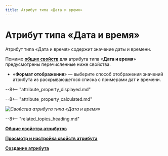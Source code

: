 ```yaml
---
title: Атрибут типа «Дата и время»
---
```


# Атрибут типа «Дата и время»

Атрибут типа «Дата и время» содержит значение даты и времени.

Помимо **[общих свойств](attribute_common_properties.md)** для атрибута типа «**Дата и время**» предусмотрены перечисленные ниже свойства.

* «**Формат отображения**» — выберите способ отображения значений атрибута из раскрывающегося списка с примерами дат и времени.

--8<-- "attribute_property_displayed.md"

--8<-- "attribute_property_calculated.md"

*![Свойства атрибута типа «Дата и время»](attribute_date_time_properties.png)*

--8<-- "related_topics_heading.md"

**[Общие свойства атрибутов](attribute_common_properties.md)**

**[Просмотр и настройка свойств атрибута](attribute_setup.md)**

**[Создание атрибута](attribute_creation.md)**
